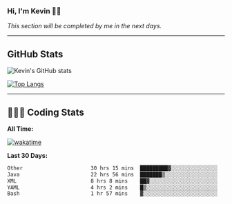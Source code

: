 ### Hi, I'm Kevin 👋🏻

_This section will be completed by me in the next days._


--- 
## GitHub Stats
![Kevin's GitHub stats](https://github-readme-stats.vercel.app/api?username=kevin-kraus&show_icons=true&theme=dark)

[![Top Langs](https://github-readme-stats.vercel.app/api/top-langs/?username=kevin-kraus&layout=compact&theme=dark)]()

---
## 🧑🏻‍💻 Coding Stats

**All Time:**

[![wakatime](https://wakatime.com/badge/user/2ee1869b-72a2-4c21-b5f7-e95432f5a1cf.svg?style=flat)](https://wakatime.com/@2ee1869b-72a2-4c21-b5f7-e95432f5a1cf)

**Last 30 Days:**

<!--START_SECTION:waka-->

```txt
Other                      30 hrs 15 mins  █████████▓░░░░░░░░░░░░░░░   39.08 %
Java                       22 hrs 56 mins  ███████▒░░░░░░░░░░░░░░░░░   29.65 %
XML                        8 hrs 8 mins    ██▓░░░░░░░░░░░░░░░░░░░░░░   10.52 %
YAML                       4 hrs 2 mins    █▒░░░░░░░░░░░░░░░░░░░░░░░   05.21 %
Bash                       1 hr 57 mins    ▓░░░░░░░░░░░░░░░░░░░░░░░░   02.54 %
```

<!--END_SECTION:waka-->
